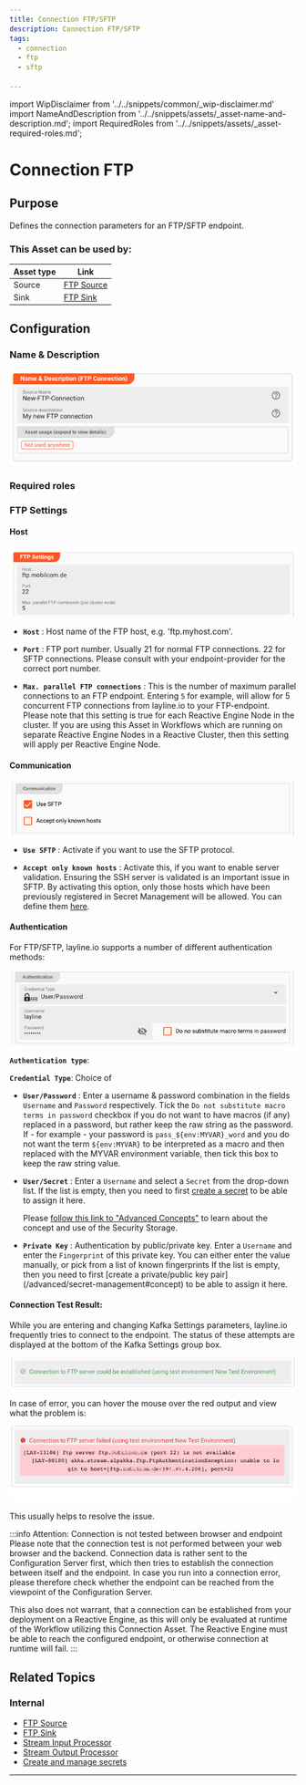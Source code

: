 ```yaml
---
title: Connection FTP/SFTP
description: Connection FTP/SFTP
tags:
  - connection
  - ftp
  - sftp

---
```


import WipDisclaimer from '../../snippets/common/_wip-disclaimer.md'
import NameAndDescription from '../../snippets/assets/_asset-name-and-description.md';
import RequiredRoles from '../../snippets/assets/_asset-required-roles.md';

# Connection FTP

## Purpose

Defines the connection parameters for an FTP/SFTP endpoint.

### This Asset can be used by:

| Asset type | Link                                                |
|------------|-----------------------------------------------------|
| Source     | [FTP Source](../sources/asset-source-ftp) |
| Sink       | [FTP Sink](../sinks/asset-sink-ftp)       |

## Configuration

### Name & Description

![1294e3a1.png](.asset-connection-ftp_images/1294e3a1.png "Name & Description (Connection FTP)")

<NameAndDescription></NameAndDescription> 

### Required roles

<RequiredRoles></RequiredRoles>

### FTP Settings

#### Host

![c30f8a5b.png](.asset-connection-ftp_images/c30f8a5b.png "Host Settings (Connection FTP)")

* **`Host`** : Host name of the FTP host, e.g. 'ftp.myhost.com'.

* **`Port`** : FTP port number. Usually 21 for normal FTP connections. 22 for SFTP connections. Please consult with your endpoint-provider for the correct port number.

* **`Max. parallel FTP connections`** : This is the number of maximum parallel connections to an FTP endpoint.
  Entering `5` for example, will allow for 5 concurrent FTP connections from layline.io to your FTP-endpoint.
  Please note that this setting is true for each Reactive Engine Node in the cluster.
  If you are using this Asset in Workflows which are running on separate Reactive Engine Nodes in a Reactive Cluster, then this setting will apply per Reactive Engine Node.

#### Communication

![0f10f17e.png](.asset-connection-ftp_images/0f10f17e.png "Communication (Connection FTP)")

* **`Use SFTP`** : Activate if you want to use the SFTP protocol.

* **`Accept only known hosts`** : Activate this, if you want to enable server validation.
  Ensuring the SSH server is validated is an important issue in SFTP.
  By activating this option, only those hosts which have been previously registered in Secret Management will be allowed.
  You can define them [here](../../concept/advanced/secret-management#known-hosts-1).

#### Authentication

For FTP/SFTP, layline.io supports a number of different authentication methods:

![60f3285a.png](.asset-connection-ftp_images/60f3285a.png "Security Settings Authentication (Connection FTP)")

**`Authentication type`**:

**`Credential Type`**: Choice of

* **`User/Password`** : Enter a username & password combination in the fields `Username` and `Password` respectively.
  Tick the `Do not substitute macro terms in password` checkbox if you do not want to have macros (if any) replaced in a password, but rather keep the raw string as the password.
  If - for example - your password is `pass_${env:MYVAR}_word` and you do not want the term `${env:MYVAR}` to be interpreted as a macro and then replaced with the MYVAR environment variable, then tick
  this box to keep the raw string value.

* **`User/Secret`** : Enter a `Username` and select a `Secret` from the drop-down list. If the list is empty, then you need to first [create a secret](../resources/asset-resource-secret) to
  be
  able to assign it here.

  Please [follow this link to "Advanced Concepts"](../../concept/advanced/secret-management) to learn about the concept and use of the Security Storage.

* **`Private Key`** : Authentication by public/private key. Enter a `Username` and enter the `Fingerprint` of this private key. You can either enter the value manually, or pick from a list of known
  fingerprints If the list is empty, then you need to first [create a private/public key pair] (/advanced/secret-management#concept) to be able to assign it here.

#### Connection Test Result:

While you are entering and changing Kafka Settings parameters, layline.io frequently tries to connect to the endpoint.
The status of these attempts are displayed at the bottom of the Kafka Settings group box.

![d911654b.png](.asset-connection-ftp_images/d911654b.png "Connection Test Result positive (Connection FTP)")

In case of error, you can hover the mouse over the red output and view what the problem is:

![d57aef44.png](.asset-connection-ftp_images/d57aef44.png "Connection Test Result negative (Connection FTP)")

This usually helps to resolve the issue.

:::info Attention: Connection is not tested between browser and endpoint
Please note that the connection test is not performed between your web browser and the backend.
Connection data is rather sent to the Configuration Server first, which then tries to establish the connection between itself and the endpoint.
In case you run into a connection error, please therefore check whether the endpoint can be reached from the viewpoint of the Configuration Server.

This also does not warrant, that a connection can be established from your deployment on a Reactive Engine, as this will only be evaluated at runtime of the Workflow utilizing this Connection Asset.
The Reactive Engine must be able to reach the configured endpoint, or otherwise connection at runtime will fail.
:::

## Related Topics

### Internal

* [FTP Source](../sources/asset-source-ftp)
* [FTP Sink](../sinks/asset-sink-ftp)
* [Stream Input Processor](../processors-input/asset-input-stream)
* [Stream Output Processor](../processors-output/asset-output-stream)
* [Create and manage secrets](../resources/asset-resource-secret)

---
<WipDisclaimer></WipDisclaimer>
